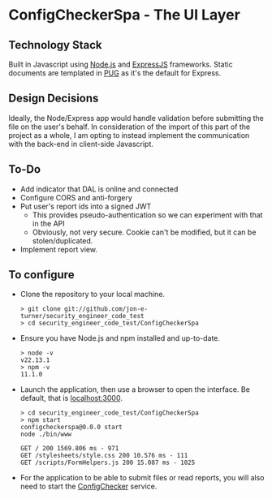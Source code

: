 # ConfigCheckerSpa - The UI Layer

## Technology Stack

Built in Javascript using [Node.js](https://nodejs.org/en) and [ExpressJS](https://expressjs.com) frameworks. Static documents are templated in [PUG](https://pugjs.org) as it's the default for Express.

## Design Decisions

Ideally, the Node/Express app would handle validation before submitting the file on the user's behalf. In consideration of the import of this part of the project as a whole, I am opting to instead implement the communication with the back-end in client-side Javascript.

## To-Do

- Add indicator that DAL is online and connected
- Configure CORS and anti-forgery
- Put user's report ids into a signed JWT
  - This provides pseudo-authentication so we can experiment with that in the API
  - Obviously, not very secure. Cookie can't be modified, but it can be stolen/duplicated.
- Implement report view.

## To configure

- Clone the repository to your local machine.

    ``` shell
    > git clone git://github.com/jon-e-turner/security_engineer_code_test 
    > cd security_engineer_code_test/ConfigCheckerSpa
    ```

- Ensure you have Node.js and npm installed and up-to-date.

    ``` shell
    > node -v
    v22.13.1
    > npm -v
    11.1.0
    ```

- Launch the application, then use a browser to open the interface. Be default, that is [localhost:3000](http://localhost:3000/).

    ```shell
    > cd security_engineer_code_test/ConfigCheckerSpa
    > npm start
    configcheckerspa@0.0.0 start
    node ./bin/www

    GET / 200 1569.806 ms - 971
    GET /stylesheets/style.css 200 10.576 ms - 111
    GET /scripts/FormHelpers.js 200 15.087 ms - 1025
    ```

- For the application to be able to submit files or read reports, you will also need to start the [ConfigChecker](../ConfigChecker/README.md#to-confgure) service.
